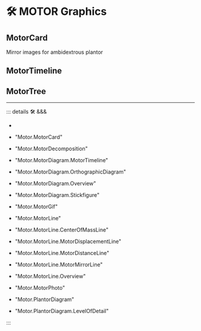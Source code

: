 # 🛠 <motor>MOTOR Graphics</motor>

## <motor>MotorCard</motor>

Mirror images for ambidextrous plantor

## <motor>MotorTimeline</motor>

## <motor>MotorTree</motor>

---

<!-- =================================================== -->
<!-- =================================================== -->
<!-- =================================================== -->
<!-- =================================================== -->
<!-- =================================================== -->
::: details 🛠 &&&

-

- "Motor.MotorCard"
- "Motor.MotorDecomposition"
- "Motor.MotorDiagram.MotorTimeline"
- "Motor.MotorDiagram.OrthographicDiagram"
- "Motor.MotorDiagram.Overview"
- "Motor.MotorDiagram.Stickfigure"
- "Motor.MotorGif"
- "Motor.MotorLine"
- "Motor.MotorLine.CenterOfMassLine"
- "Motor.MotorLine.MotorDisplacementLine"
- "Motor.MotorLine.MotorDistanceLine"
- "Motor.MotorLine.MotorMirrorLine"
- "Motor.MotorLine.Overview"
- "Motor.MotorPhoto"
- "Motor.PlantorDiagram"
- "Motor.PlantorDiagram.LevelOfDetail"

:::
